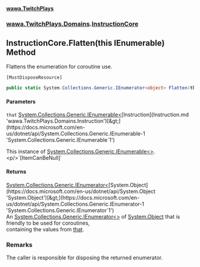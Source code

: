 #### [wawa.TwitchPlays](index.md 'index')
### [wawa.TwitchPlays.Domains](wawa.TwitchPlays.Domains.md 'wawa.TwitchPlays.Domains').[InstructionCore](InstructionCore.md 'wawa.TwitchPlays.Domains.InstructionCore')

## InstructionCore.Flatten(this IEnumerable<Instruction>) Method

Flattens the enumeration for coroutine use.<p/>`[MustDisposeResource]`

```csharp
public static System.Collections.Generic.IEnumerator<object> Flatten(this System.Collections.Generic.IEnumerable<wawa.TwitchPlays.Domains.Instruction> that);
```
#### Parameters

<a name='wawa.TwitchPlays.Domains.InstructionCore.Flatten(thisSystem.Collections.Generic.IEnumerable_wawa.TwitchPlays.Domains.Instruction_).that'></a>

`that` [System.Collections.Generic.IEnumerable&lt;](https://docs.microsoft.com/en-us/dotnet/api/System.Collections.Generic.IEnumerable-1 'System.Collections.Generic.IEnumerable`1')[Instruction](Instruction.md 'wawa.TwitchPlays.Domains.Instruction')[&gt;](https://docs.microsoft.com/en-us/dotnet/api/System.Collections.Generic.IEnumerable-1 'System.Collections.Generic.IEnumerable`1')

This instance of [System.Collections.Generic.IEnumerable&lt;&gt;](https://docs.microsoft.com/en-us/dotnet/api/System.Collections.Generic.IEnumerable-1 'System.Collections.Generic.IEnumerable`1').<p/>`[ItemCanBeNull]`

#### Returns
[System.Collections.Generic.IEnumerator&lt;](https://docs.microsoft.com/en-us/dotnet/api/System.Collections.Generic.IEnumerator-1 'System.Collections.Generic.IEnumerator`1')[System.Object](https://docs.microsoft.com/en-us/dotnet/api/System.Object 'System.Object')[&gt;](https://docs.microsoft.com/en-us/dotnet/api/System.Collections.Generic.IEnumerator-1 'System.Collections.Generic.IEnumerator`1')  
An [System.Collections.Generic.IEnumerator&lt;&gt;](https://docs.microsoft.com/en-us/dotnet/api/System.Collections.Generic.IEnumerator-1 'System.Collections.Generic.IEnumerator`1') of [System.Object](https://docs.microsoft.com/en-us/dotnet/api/System.Object 'System.Object') that is friendly to be used for coroutines,  
containing the values from [that](InstructionCore.Flatten(IEnumerable{Instruction}).md#wawa.TwitchPlays.Domains.InstructionCore.Flatten(thisSystem.Collections.Generic.IEnumerable_wawa.TwitchPlays.Domains.Instruction_).that 'wawa.TwitchPlays.Domains.InstructionCore.Flatten(this System.Collections.Generic.IEnumerable<wawa.TwitchPlays.Domains.Instruction>).that').

### Remarks
  
The caller is responsible for disposing the returned enumerator.